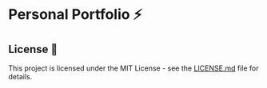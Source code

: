 # Personal Portfolio ⚡️ 

## License 📄
This project is licensed under the MIT License - see the [LICENSE.md](./LICENSE) file for details.
